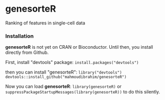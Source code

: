 # genesorteR
Ranking of features in single-cell data

### Installation

**genesorteR** is not yet on CRAN or Bioconductor. Until then, you install directly from Github.

First, install "devtools" package:
`install.packages("devtools")`

then you can install "genesorteR":
`library("devtools")
devtools::install_github("mahmoudibrahim/genesorteR")`

Now you can load **genesorteR**: `library(genesorteR)` or `suppressPackageStartupMessages(library(genesorteR))` to do this silently.


